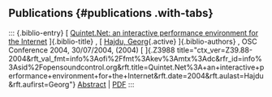 ## Publications {#publications .with-tabs}

::: {.biblio-entry}
[ [Quintet.Net: an interactive performance environment for the
Internet](publication/quintet-net-interactive-performance-environment-internet)
]{.biblio-title} , [ [Hajdu, Georg](publications/author/Hajdu){.active}
]{.biblio-authors} , OSC Conference 2004, 30/07/2004, (2004) [ ]{.Z3988
title="ctx_ver=Z39.88-2004&rft_val_fmt=info%3Aofi%2Ffmt%3Akev%3Amtx%3Adc&rfr_id=info%3Asid%2Fopensoundcontrol.org&rft.title=Quintet.Net%3A+an+interactive+performance+environment+for+the+Internet&rft.date=2004&rft.aulast=Hajdu&rft.aufirst=Georg"}
[Abstract](publication/quintet-net-interactive-performance-environment-internet)
\| [PDF](files/quintet-dot-net.pdf)
:::
